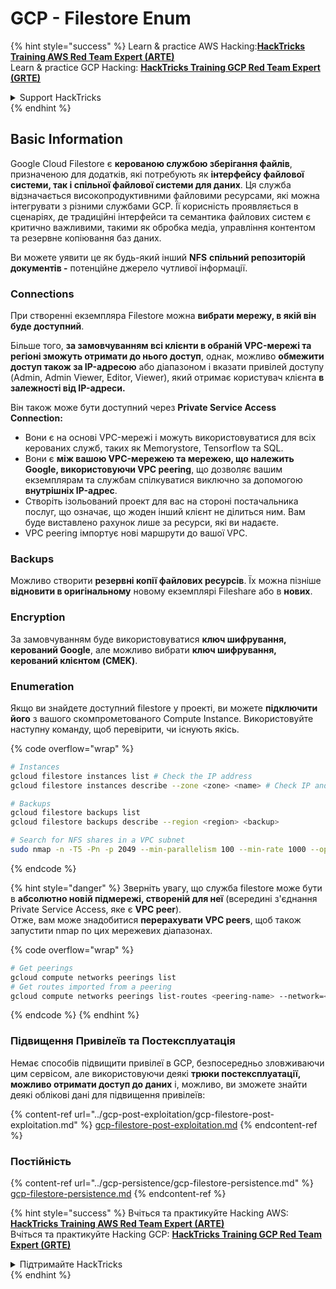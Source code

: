 # GCP - Filestore Enum

{% hint style="success" %}
Learn & practice AWS Hacking:<img src="../../../.gitbook/assets/image (1) (1) (1).png" alt="" data-size="line">[**HackTricks Training AWS Red Team Expert (ARTE)**](https://training.hacktricks.xyz/courses/arte)<img src="../../../.gitbook/assets/image (1) (1) (1).png" alt="" data-size="line">\
Learn & practice GCP Hacking: <img src="../../../.gitbook/assets/image (2).png" alt="" data-size="line">[**HackTricks Training GCP Red Team Expert (GRTE)**<img src="../../../.gitbook/assets/image (2).png" alt="" data-size="line">](https://training.hacktricks.xyz/courses/grte)

<details>

<summary>Support HackTricks</summary>

* Check the [**subscription plans**](https://github.com/sponsors/carlospolop)!
* **Join the** 💬 [**Discord group**](https://discord.gg/hRep4RUj7f) or the [**telegram group**](https://t.me/peass) or **follow** us on **Twitter** 🐦 [**@hacktricks\_live**](https://twitter.com/hacktricks_live)**.**
* **Share hacking tricks by submitting PRs to the** [**HackTricks**](https://github.com/carlospolop/hacktricks) and [**HackTricks Cloud**](https://github.com/carlospolop/hacktricks-cloud) github repos.

</details>
{% endhint %}

## Basic Information

Google Cloud Filestore є **керованою службою зберігання файлів**, призначеною для додатків, які потребують як **інтерфейсу файлової системи, так і спільної файлової системи для даних**. Ця служба відзначається високопродуктивними файловими ресурсами, які можна інтегрувати з різними службами GCP. Її корисність проявляється в сценаріях, де традиційні інтерфейси та семантика файлових систем є критично важливими, такими як обробка медіа, управління контентом та резервне копіювання баз даних.

Ви можете уявити це як будь-який інший **NFS** **спільний репозиторій документів -** потенційне джерело чутливої інформації.

### Connections

При створенні екземпляра Filestore можна **вибрати мережу, в якій він буде доступний**.

Більше того, **за замовчуванням всі клієнти в обраній VPC-мережі та регіоні зможуть отримати до нього доступ**, однак, можливо **обмежити доступ також за IP-адресою** або діапазоном і вказати привілей доступу (Admin, Admin Viewer, Editor, Viewer), який отримає користувач клієнта **в залежності від IP-адреси.**

Він також може бути доступний через **Private Service Access Connection:**

* Вони є на основі VPC-мережі і можуть використовуватися для всіх керованих служб, таких як Memorystore, Tensorflow та SQL.
* Вони є **між вашою VPC-мережею та мережею, що належить Google, використовуючи VPC peering**, що дозволяє вашим екземплярам та службам спілкуватися виключно за допомогою **внутрішніх IP-адрес**.
* Створіть ізольований проект для вас на стороні постачальника послуг, що означає, що жоден інший клієнт не ділиться ним. Вам буде виставлено рахунок лише за ресурси, які ви надаєте.
* VPC peering імпортує нові маршрути до вашої VPC.

### Backups

Можливо створити **резервні копії файлових ресурсів**. Їх можна пізніше **відновити в оригінальному** новому екземплярі Fileshare або в **нових**.

### Encryption

За замовчуванням буде використовуватися **ключ шифрування, керований Google**, але можливо вибрати **ключ шифрування, керований клієнтом (CMEK)**.

### Enumeration

Якщо ви знайдете доступний filestore у проекті, ви можете **підключити його** з вашого скомпрометованого Compute Instance. Використовуйте наступну команду, щоб перевірити, чи існують якісь. 

{% code overflow="wrap" %}
```bash
# Instances
gcloud filestore instances list # Check the IP address
gcloud filestore instances describe --zone <zone> <name> # Check IP and access restrictions

# Backups
gcloud filestore backups list
gcloud filestore backups describe --region <region> <backup>

# Search for NFS shares in a VPC subnet
sudo nmap -n -T5 -Pn -p 2049 --min-parallelism 100 --min-rate 1000 --open 10.99.160.2/20
```
{% endcode %}

{% hint style="danger" %}
Зверніть увагу, що служба filestore може бути в **абсолютно новій підмережі, створеній для неї** (всередині з'єднання Private Service Access, яке є **VPC peer**).\
Отже, вам може знадобитися **перерахувати VPC peers**, щоб також запустити nmap по цих мережевих діапазонах.

{% code overflow="wrap" %}
```bash
# Get peerings
gcloud compute networks peerings list
# Get routes imported from a peering
gcloud compute networks peerings list-routes <peering-name> --network=<network-name> --region=<region> --direction=INCOMING
```
{% endcode %}
{% endhint %}

### Підвищення Привілеїв та Постексплуатація

Немає способів підвищити привілеї в GCP, безпосередньо зловживаючи цим сервісом, але використовуючи деякі **трюки постексплуатації, можливо отримати доступ до даних** і, можливо, ви зможете знайти деякі облікові дані для підвищення привілеїв:

{% content-ref url="../gcp-post-exploitation/gcp-filestore-post-exploitation.md" %}
[gcp-filestore-post-exploitation.md](../gcp-post-exploitation/gcp-filestore-post-exploitation.md)
{% endcontent-ref %}

### Постійність

{% content-ref url="../gcp-persistence/gcp-filestore-persistence.md" %}
[gcp-filestore-persistence.md](../gcp-persistence/gcp-filestore-persistence.md)
{% endcontent-ref %}

{% hint style="success" %}
Вчіться та практикуйте Hacking AWS:<img src="../../../.gitbook/assets/image (1) (1) (1).png" alt="" data-size="line">[**HackTricks Training AWS Red Team Expert (ARTE)**](https://training.hacktricks.xyz/courses/arte)<img src="../../../.gitbook/assets/image (1) (1) (1).png" alt="" data-size="line">\
Вчіться та практикуйте Hacking GCP: <img src="../../../.gitbook/assets/image (2).png" alt="" data-size="line">[**HackTricks Training GCP Red Team Expert (GRTE)**<img src="../../../.gitbook/assets/image (2).png" alt="" data-size="line">](https://training.hacktricks.xyz/courses/grte)

<details>

<summary>Підтримайте HackTricks</summary>

* Перевірте [**плани підписки**](https://github.com/sponsors/carlospolop)!
* **Приєднуйтесь до** 💬 [**групи Discord**](https://discord.gg/hRep4RUj7f) або [**групи Telegram**](https://t.me/peass) або **слідкуйте** за нами в **Twitter** 🐦 [**@hacktricks\_live**](https://twitter.com/hacktricks_live)**.**
* **Діліться трюками хакінгу, надсилаючи PR до** [**HackTricks**](https://github.com/carlospolop/hacktricks) та [**HackTricks Cloud**](https://github.com/carlospolop/hacktricks-cloud) репозиторіїв на github.

</details>
{% endhint %}
